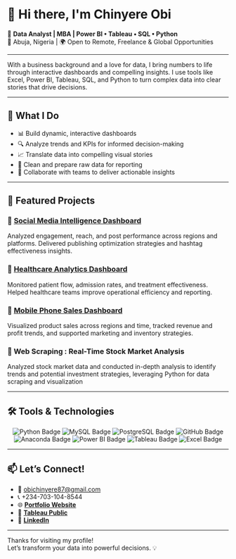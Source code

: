 # 👋 Hi there, I'm Chinyere Obi

🎯 **Data Analyst | MBA | Power BI • Tableau • SQL • Python**  
📍 Abuja, Nigeria | 🌍 Open to Remote, Freelance & Global Opportunities

---
With a business background and a love for data, I bring numbers to life through interactive dashboards and compelling insights. I use tools like Excel, Power BI, Tableau, SQL, and Python to turn complex data into clear stories that drive decisions.

---

## 🚀 What I Do
- 📊 Build dynamic, interactive dashboards
- 🔍 Analyze trends and KPIs for informed decision-making
- 📈 Translate data into compelling visual stories
- 🧼 Clean and prepare raw data for reporting
- 👥 Collaborate with teams to deliver actionable insights

---

## 📁 Featured Projects

### 🔹 [Social Media Intelligence Dashboard](https://public.tableau.com/app/profile/chinyere.obi8867/viz/SocialMediaPerformance_17493375078760)
Analyzed engagement, reach, and post performance across regions and platforms. Delivered publishing optimization strategies and hashtag effectiveness insights.

### 🔹 [Healthcare Analytics Dashboard](https://public.tableau.com/app/profile/chinyere.obi8867/viz/HealthcareAnalyticsDashboard_17447229298490/PatientSummary)
Monitored patient flow, admission rates, and treatment effectiveness. Helped healthcare teams improve operational efficiency and reporting.

### 🔹 [Mobile Phone Sales Dashboard](https://public.tableau.com/app/profile/chinyere.obi8867/viz/MobilePhoneSalesAnalysis/Overview)
Visualized product sales across regions and time, tracked revenue and profit trends, and supported marketing and inventory strategies.

### 🔹 Web Scraping : Real-Time Stock Market Analysis
Analyzed stock market data and conducted in-depth analysis to identify trends and potential investment strategies, leveraging Python for data scraping and visualization


---



## 🛠️ Tools & Technologies

<div align="center">
    <img src="https://img.shields.io/badge/Python-3776AB?style=for-the-badge&logo=python&logoColor=white" alt="Python Badge"/>
    <img src="https://img.shields.io/badge/MySQL-4479A1?style=for-the-badge&logo=mysql&logoColor=white" alt="MySQL Badge"/>
    <img src="https://img.shields.io/badge/PostgreSQL-336791?style=for-the-badge&logo=postgresql&logoColor=white" alt="PostgreSQL Badge"/>
    <img src="https://img.shields.io/badge/GitHub-181717?style=for-the-badge&logo=github&logoColor=white" alt="GitHub Badge"/>
    <img src="https://img.shields.io/badge/Anaconda-44A833?style=for-the-badge&logo=anaconda&logoColor=white" alt="Anaconda Badge"/>
    <img src="https://img.shields.io/badge/Power BI-F2C811?style=for-the-badge&logo=power-bi&logoColor=black" alt="Power BI Badge"/>
    <img src="https://img.shields.io/badge/Tableau-E97627?style=for-the-badge&logo=tableau&logoColor=white" alt="Tableau Badge"/>
    <img src="https://img.shields.io/badge/Excel-217346?style=for-the-badge&logo=microsoft-excel&logoColor=white" alt="Excel Badge"/>
</div>

---

## 📫 Let’s Connect!
- 📧 obichinyere87@gmail.com  
- 📞 +234-703-104-8544
- 🌐 [**Portfolio Website**](https://mayreeobi.github.io/)
- 🔗 [**Tableau Public**](https://public.tableau.com/app/profile/chinyere.obi8867)  
- 💼 [**LinkedIn**](https://www.linkedin.com/in/obi-chinyere-mary)  


---

Thanks for visiting my profile!  
Let’s transform your data into powerful decisions. 💡

<!--<h1 align="center">
    <img src="https://readme-typing-svg.herokuapp.com/?font=Righteous&size=35&center=true&vCenter=true&width=500&height=70&duration=4000&lines=Welcome!+👋;+I'm+Chinyere!;" />
</h1>

<h3 align="center">Data Analyst | MBA | Passionate about turning data into actionable insights and compelling stories.</h3>
I am a results-oriented Data Analyst with an MBA and a strong command of tools like Power BI, Tableau, SQL, and Python. I specialize in transforming complex datasets into clear, actionable insights that support strategic business decisions.
With a business background and a passion for data, I bring numbers to life through interactive dashboards and compelling insights. I specialize in tools like Power BI, Tableau, SQL, and Python to transform complex datasets into clear, actionable stories that support strategic decision-making.

<p align="center">
  🎓 MBA Graduate with a strong foundation in data analysis.<br>
  🌱 Enthusiastically exploring the dynamic world of data analytics.<br>
  🌟 Open to job opportunities in data analytics.<br>
  📁 All of my projects are available at <a href="https://mayreeobi.github.io/"><img src="https://img.shields.io/badge/Portfolio-24292E?style=for-the-badge&logo=github&logoColor=white" alt="Portfolio Badge" /></a><br>
  🤝 I’m looking to collaborate with other data professionals to work on real-world projects and make data-driven decisions.<br>
  😄 Pronouns: She/Her <br>
  ⚡ Fun fact: I love listening to music and enjoy playing Scrabble.<br> 
</p>

<div align="center"> 
  <a href="mailto:obichinyere87@gmail.com">
    <img src="https://img.shields.io/badge/Gmail-EA4335?style=for-the-badge&logo=gmail&logoColor=white" alt="Gmail Badge" /></a>
  <a href="https://linkedin.com/in/chinyere-obi" target="_blank">
    <img src="https://img.shields.io/badge/LinkedIn-0077B5?style=for-the-badge&logo=linkedin&logoColor=white" alt="LinkedIn Badge" /></a>
  <a href="https://twitter.com/Obi_Chii" target="_blank">
    <img src="https://img.shields.io/badge/X-000000?style=for-the-badge&logo=x&logoColor=white" alt="X Badge" /></a>
  <a href="https://public.tableau.com/app/profile/chinyere.obi8867" target="_blank">
    <img src="https://img.shields.io/badge/Tableau-E97627?style=for-the-badge&logo=tableau&logoColor=white" alt="Tableau Badge" /></a>
</div> 

## 🛠️ Tools & Technologies
**Languages & Querying:** `SQL`, `Python`, `Excel`  
**Visualization Tools:** `Power BI`, `Tableau`  
**Libraries:** `Pandas`, `NumPy`, `Matplotlib`, `Seaborn`  
**Other Skills:** KPI tracking, Data storytelling, Dashboard design.

## 📫 Let’s Connect!
- 📧 **Email:** obichinyere87@gmail.com  
- 📞 **Phone:** +234-703-104-8544  
- 🌐 **Portfolio Website:** [🌟 mayreeobi.github.io](https://mayreeobi.github.io/)  
- 📊 **Tableau Public:** [View Dashboards](https://public.tableau.com/app/profile/chinyere.obi8867)  
- 💼 **LinkedIn:** [linkedin.com/in/obi-chinyere-mary](https://www.linkedin.com/in/obi-chinyere-mary)

<h2 align="center">🔧 Skills & Tools 🔧</h2>

<div align="center">
    <img src="https://img.shields.io/badge/Python-3776AB?style=for-the-badge&logo=python&logoColor=white" alt="Python Badge"/>
    <img src="https://img.shields.io/badge/MySQL-4479A1?style=for-the-badge&logo=mysql&logoColor=white" alt="MySQL Badge"/>
    <img src="https://img.shields.io/badge/PostgreSQL-336791?style=for-the-badge&logo=postgresql&logoColor=white" alt="PostgreSQL Badge"/>
    <img src="https://img.shields.io/badge/GitHub-181717?style=for-the-badge&logo=github&logoColor=white" alt="GitHub Badge"/>
    <img src="https://img.shields.io/badge/Anaconda-44A833?style=for-the-badge&logo=anaconda&logoColor=white" alt="Anaconda Badge"/>
    <img src="https://img.shields.io/badge/Power BI-F2C811?style=for-the-badge&logo=power-bi&logoColor=black" alt="Power BI Badge"/>
    <img src="https://img.shields.io/badge/Tableau-E97627?style=for-the-badge&logo=tableau&logoColor=white" alt="Tableau Badge"/>
    <img src="https://img.shields.io/badge/Excel-217346?style=for-the-badge&logo=microsoft-excel&logoColor=white" alt="Excel Badge"/>
</div>

<!-- <h2 align="center">⚡ Stats & Insights ⚡</h2>
<div align="center">
  <img width=390 src="https://github-readme-streak-stats.herokuapp.com/?user=mayreeobi&show_icons=true&locale=en&layout=compact&theme=react&border_radius=10" alt="GitHub Streak Stats"/>
  <img width=390 src="https://github-readme-stats.vercel.app/api?username=mayreeobi&count_private=true&show_icons=true&theme=react&layout=compact&rank_icon=github&border_radius=10" alt="GitHub Stats"/>
  <br/>
  <img width=325 src="https://github-readme-stats.vercel.app/api/top-langs?username=mayreeobi&show_icons=true&layout=compact&theme=react&border_radius=10" alt="Top Languages"/>
</div>

<h2 align="center">🏆 Certifications 🏆</h2>
<div align="center">
    <img width=140 src="https://res.cloudinary.com/dyd911kmh/image/upload/v1717572704/Certification/Badges%202024/outline/DA_Associate_-_badge_with_outline.png" alt="DataCamp Associate Data Analyst Badge"/> 
    <br/>
    <a href="https://www.datacamp.com/certificate/DAA0018571653833" target="_blank">DataCamp Associate Data Analyst</a>
</div>


<hr/>

<h2 align="center">🚀 Notable Projects 🚀</h2>

<div align="center">
    <h4>Web Scraping Project: Real-Time Stock Market Analysis</h4>
    <p>🔍 Analyzed stock market data and conducted in-depth analysis to identify trends and potential investment strategies, leveraging Python for data scraping and visualization.</p>
 
     Predictive Modeling of Policy Impact on Refugee Numbers
     📊 Collaborated with cross-functional team to create predictive models, offering actionable recommendations on policy impact, utilizing Python.

     Synthesizing Realistic Wildlife Images for Conservation and Education
     🎨 Collaborated on a generative AI project, creating realistic wildlife images to support conservation efforts.
</div>

<br/>

<div align="center">
    <h3>Let's Connect!</h3>
    <p>I’m always open to discussing data-driven projects and new opportunities. Feel free to reach out through any of the links above!</p>
</div> -->


<!--**Mayreeobi/Mayreeobi** is a ✨ _special_ ✨ repository because its `README.md` (this file) appears on your GitHub profile.

Here are some ideas to get you started:

- 🔭 I’m currently working on ...
- 🌱 I’m currently learning ...
- 👯 I’m looking to collaborate on ...
- 🤔 I’m looking for help with ...
- 💬 Ask me about ...
- 📫 How to reach me: ...
- 😄 Pronouns: ...
- ⚡ Fun fact: ...
-->
